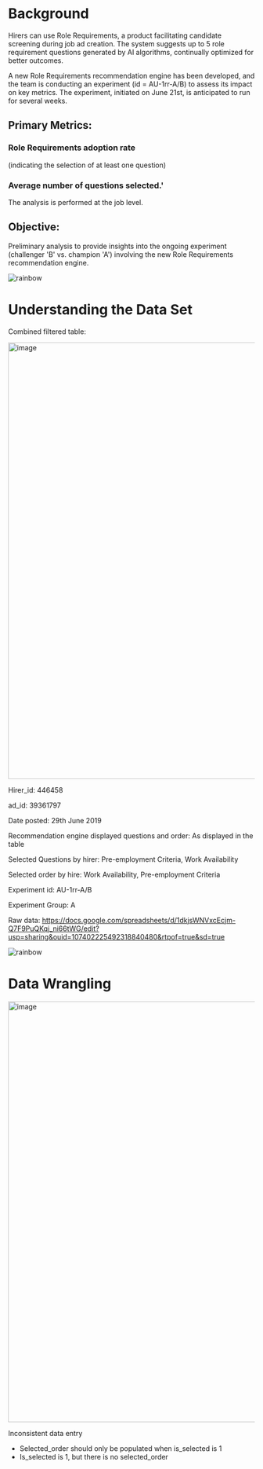 # Background
Hirers can use Role Requirements, a product facilitating candidate screening during job ad creation. The system suggests up to 5 role requirement questions generated by AI algorithms, continually optimized for better outcomes.

A new Role Requirements recommendation engine has been developed, and the team is conducting an experiment (id = AU-1rr-A/B) to assess its impact on key metrics. The experiment, initiated on June 21st, is anticipated to run for several weeks. 

## Primary Metrics:
### Role Requirements adoption rate 
(indicating the selection of at least one question)

### Average number of questions selected.' 
The analysis is performed at the job level.

## Objective:
Preliminary analysis to provide insights into the ongoing experiment (challenger 'B' vs. champion 'A') involving the new Role Requirements recommendation engine. 

![rainbow](https://github.com/Winxent/portfolio/assets/146320825/5dc438d2-e138-4db0-97a0-e5ae8c3473e8)

# Understanding the Data Set

Combined filtered table:

<img width="889" alt="image" src="https://github.com/Winxent/-Case-Study-Role-Requirements-Recommendation-Engine-Analysis/assets/146320825/2daa912e-56da-4c0f-bddd-e98c2cf341b1">

Hirer_id: 446458

ad_id: 39361797

Date posted: 29th June 2019

Recommendation engine displayed questions and order: As displayed in the table

Selected Questions by hirer: Pre-employment Criteria, Work Availability

Selected order by hire: Work Availability, Pre-employment Criteria

Experiment id: AU-1rr-A/B

Experiment Group: A

Raw data:
https://docs.google.com/spreadsheets/d/1dkjsWNVxcEcjm-Q7F9PuQKqj_ni66tWG/edit?usp=sharing&ouid=107402225492318840480&rtpof=true&sd=true

![rainbow](https://github.com/Winxent/portfolio/assets/146320825/5dc438d2-e138-4db0-97a0-e5ae8c3473e8)

# Data Wrangling

<img width="857" alt="image" src="https://github.com/Winxent/-Case-Study-Role-Requirements-Recommendation-Engine-Analysis/assets/146320825/0bc71536-6bb1-43d0-911c-95066d55754d">

Inconsistent data entry
* Selected_order should only be populated when is_selected is 1
* Is_selected is 1, but there is no selected_order

